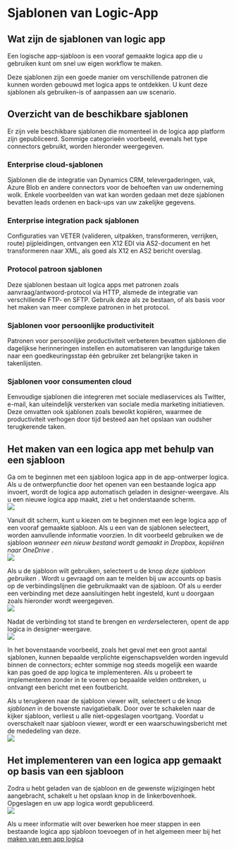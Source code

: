 <properties
 pageTitle="Sjablonen van Logic App | Microsoft Azure"
 description="Informatie over het gebruik van vooraf gemaakte sjablonen van Logic app waarmee u aan de slag"
 authors="kevinlam1"
 manager="dwrede"
 editor=""
 services="app-service\logic"
 documentationCenter=""/>

<tags
    ms.service="app-service-logic"
    ms.workload="integration"
    ms.tgt_pltfrm="na"
    ms.devlang="na"
    ms.topic="article"
    ms.date="08/24/2016"
    ms.author="klam"/>

# <a name="logic-app-templates"></a>Sjablonen van Logic-App

## <a name="what-are-logic-app-templates"></a>Wat zijn de sjablonen van logic app

Een logische app-sjabloon is een vooraf gemaakte logica app die u gebruiken kunt om snel uw eigen workflow te maken. 

Deze sjablonen zijn een goede manier om verschillende patronen die kunnen worden gebouwd met logica apps te ontdekken. U kunt deze sjablonen als gebruiken-is of aanpassen aan uw scenario.

## <a name="overview-of-available-templates"></a>Overzicht van de beschikbare sjablonen

Er zijn vele beschikbare sjablonen die momenteel in de logica app platform zijn gepubliceerd. Sommige categorieën voorbeeld, evenals het type connectors gebruikt, worden hieronder weergegeven.

### <a name="enterprise-cloud-templates"></a>Enterprise cloud-sjablonen
Sjablonen die de integratie van Dynamics CRM, televergaderingen, vak, Azure Blob en andere connectors voor de behoeften van uw onderneming wolk. Enkele voorbeelden van wat kan worden gedaan met deze sjablonen bevatten leads ordenen en back-ups van uw zakelijke gegevens.

### <a name="enterprise-integration-pack-templates"></a>Enterprise integration pack sjablonen
Configuraties van VETER (valideren, uitpakken, transformeren, verrijken, route) pijpleidingen, ontvangen een X12 EDI via AS2-document en het transformeren naar XML, als goed als X12 en AS2 bericht overslag.

### <a name="protocol-pattern-templates"></a>Protocol patroon sjablonen
Deze sjablonen bestaan uit logica apps met patronen zoals aanvraag/antwoord-protocol via HTTP, alsmede de integratie van verschillende FTP- en SFTP. Gebruik deze als ze bestaan, of als basis voor het maken van meer complexe patronen in het protocol.  

### <a name="personal-productivity-templates"></a>Sjablonen voor persoonlijke productiviteit
Patronen voor persoonlijke productiviteit verbeteren bevatten sjablonen die dagelijkse herinneringen instellen en automatiseren van langdurige taken naar een goedkeuringsstap één gebruiker zet belangrijke taken in takenlijsten.

### <a name="consumer-cloud-templates"></a>Sjablonen voor consumenten cloud
Eenvoudige sjablonen die integreren met sociale mediaservices als Twitter, e-mail, kan uiteindelijk versterken van sociale media marketing initiatieven. Deze omvatten ook sjablonen zoals bewolkt kopiëren, waarmee de productiviteit verhogen door tijd besteed aan het opslaan van oudsher terugkerende taken. 

## <a name="how-to-create-a-logic-app-using-a-template"></a>Het maken van een logica app met behulp van een sjabloon 

Ga om te beginnen met een sjabloon logica app in de app-ontwerper logica. Als u de ontwerpfunctie door het openen van een bestaande logica app invoert, wordt de logica app automatisch geladen in designer-weergave. Als u een nieuwe logica app maakt, ziet u het onderstaande scherm.  
 ![](../../includes/media/app-service-logic-templates/template7.png)  

Vanuit dit scherm, kunt u kiezen om te beginnen met een lege logica app of een vooraf gemaakte sjabloon. Als u een van de sjablonen selecteert, worden aanvullende informatie voorzien. In dit voorbeeld gebruiken we de sjabloon *wanneer een nieuw bestand wordt gemaakt in Dropbox, kopiëren naar OneDrive* .  
 ![](../../includes/media/app-service-logic-templates/template2.png)  

Als u de sjabloon wilt gebruiken, selecteert u de knop *deze sjabloon gebruiken* . Wordt u gevraagd om aan te melden bij uw accounts op basis op de verbindingslijnen die gebruikmaakt van de sjabloon. Of als u eerder een verbinding met deze aansluitingen hebt ingesteld, kunt u doorgaan zoals hieronder wordt weergegeven.  
 ![](../../includes/media/app-service-logic-templates/template3.png)  

Nadat de verbinding tot stand te brengen en *verder*selecteren, opent de app logica in designer-weergave.  
 ![](../../includes/media/app-service-logic-templates/template4.png)  

In het bovenstaande voorbeeld, zoals het geval met een groot aantal sjablonen, kunnen bepaalde verplichte eigenschapsvelden worden ingevuld binnen de connectors; echter sommige nog steeds mogelijk een waarde kan pas goed de app logica te implementeren. Als u probeert te implementeren zonder in te voeren op bepaalde velden ontbreken, u ontvangt een bericht met een foutbericht.

Als u terugkeren naar de sjabloon viewer wilt, selecteert u de knop *sjablonen* in de bovenste navigatiebalk. Door over te schakelen naar de kijker sjabloon, verliest u alle niet-opgeslagen voortgang. Voordat u overschakelt naar sjabloon viewer, wordt er een waarschuwingsbericht met de mededeling van deze.  
 ![](../../includes/media/app-service-logic-templates/template5.png)  

## <a name="how-to-deploy-a-logic-app-created-from-a-template"></a>Het implementeren van een logica app gemaakt op basis van een sjabloon

Zodra u hebt geladen van de sjabloon en de gewenste wijzigingen hebt aangebracht, schakelt u het opslaan knop in de linkerbovenhoek. Opgeslagen en uw app logica wordt gepubliceerd.  
 ![](../../includes/media/app-service-logic-templates/template6.png)  

Als u meer informatie wilt over bewerken hoe meer stappen in een bestaande logica app sjabloon toevoegen of in het algemeen meer bij het [maken van een app logica](app-service-logic-create-a-logic-app.md)